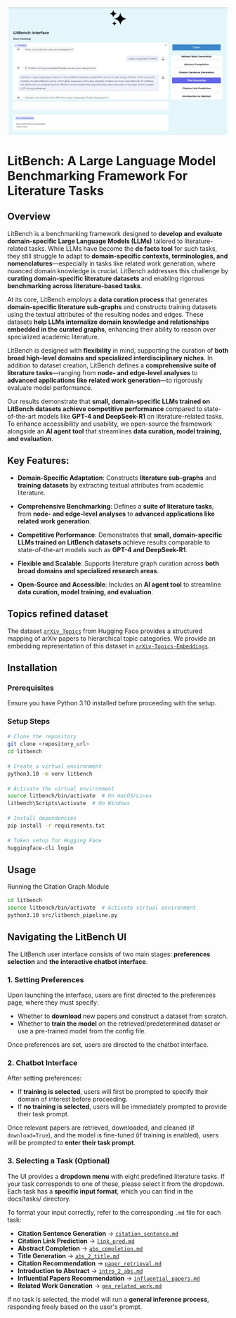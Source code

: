 <img src="img/litbench_interface.jpeg" alt="LitBench Interface" width="950">

# LitBench: A Large Language Model Benchmarking Framework For Literature Tasks

## Overview

LitBench is a benchmarking framework designed to **develop and evaluate domain-specific Large Language Models (LLMs)** tailored to literature-related tasks. While LLMs have become the **de facto tool** for such tasks, they still struggle to adapt to **domain-specific contexts, terminologies, and nomenclatures**—especially in tasks like related work generation, where nuanced domain knowledge is crucial. LitBench addresses this challenge by **curating domain-specific literature datasets** and enabling rigorous **benchmarking across literature-based tasks**.

At its core, LitBench employs a **data curation process** that generates **domain-specific literature sub-graphs** and constructs training datasets using the textual attributes of the resulting nodes and edges. These datasets **help LLMs internalize domain knowledge and relationships embedded in the curated graphs**, enhancing their ability to reason over specialized academic literature. 

LitBench is designed with **flexibility** in mind, supporting the curation of **both broad high-level domains and specialized interdisciplinary niches**. In addition to dataset creation, LitBench defines a **comprehensive suite of literature tasks**—ranging from **node- and edge-level analyses** to **advanced applications like related work generation**—to rigorously evaluate model performance.

Our results demonstrate that **small, domain-specific LLMs trained on LitBench datasets achieve competitive performance** compared to state-of-the-art models like **GPT-4 and DeepSeek-R1** on literature-related tasks. To enhance accessibility and usability, we open-source the framework alongside an **AI agent tool** that streamlines **data curation, model training, and evaluation**.


## Key Features:

- **Domain-Specific Adaptation**: Constructs **literature sub-graphs** and **training datasets** by extracting textual attributes from academic literature.
  
- **Comprehensive Benchmarking**: Defines a **suite of literature tasks**, from **node- and edge-level analyses** to **advanced applications like related work generation**.
  
- **Competitive Performance**: Demonstrates that **small, domain-specific LLMs trained on LitBench datasets** achieve results comparable to state-of-the-art models such as **GPT-4 and DeepSeek-R1**.
  
- **Flexible and Scalable**: Supports literature graph curation across **both broad domains and specialized research areas**.
  
- **Open-Source and Accessible**: Includes an **AI agent tool** to streamline **data curation, model training, and evaluation**.


## Topics refined dataset

The dataset [`arXiv_Topics`](https://huggingface.co/datasets/AliMaatouk/arXiv_Topics) from Hugging Face provides a structured mapping of arXiv papers to hierarchical topic categories. We provide an embedding representation of this dataset in [`arXiv-Topics-Embeddings`](https://huggingface.co/datasets/AliMaatouk/arXiv-Topics-Embeddings).


## Installation

### Prerequisites

Ensure you have Python 3.10 installed before proceeding with the setup.

### Setup Steps

```bash
# Clone the repository
git clone <repository_url>
cd litbench

# Create a virtual environment
python3.10 -m venv litbench

# Activate the virtual environment
source litbench/bin/activate  # On macOS/Linux
litbench\Scripts\activate  # On Windows

# Install dependencies
pip install -r requirements.txt

# Token setup for Hugging Face
huggingface-cli login
```

## Usage

Running the Citation Graph Module

```bash
cd litbench
source litbench/bin/activate  # Activate virtual environment
python3.10 src/litbench_pipeline.py
```

## Navigating the LitBench UI

The LitBench user interface consists of two main stages: **preferences selection** and **the interactive chatbot interface**.

### **1. Setting Preferences**
Upon launching the interface, users are first directed to the preferences page, where they must specify:
- Whether to **download** new papers and construct a dataset from scratch.
- Whether to **train the model** on the retrieved/predetermined dataset or use a pre-trained model from the config file.

Once preferences are set, users are directed to the chatbot interface.

### **2. Chatbot Interface**
After setting preferences:
- If **training is selected**, users will first be prompted to specify their domain of interest before proceeding.
- If **no training is selected**, users will be immediately prompted to provide their task prompt.

Once relevant papers are retrieved, downloaded, and cleaned (if `download=True`), and the model is fine-tuned (if training is enabled), users will be prompted to **enter their task prompt**.

### **3. Selecting a Task (Optional)**
The UI provides a **dropdown menu** with eight predefined literature tasks. If your task corresponds to one of these, please select it from the dropdown. Each task has a **specific input format**, which you can find in the docs/tasks/ directory.

To format your input correctly, refer to the corresponding `.md` file for each task:
- **Citation Sentence Generation** → [`citation_sentence.md`](docs/tasks/citation_sentence.md)
- **Citation Link Prediction** → [`link_pred.md`](docs/tasks/link_pred.md)
- **Abstract Completion** → [`abs_completion.md`](docs/tasks/abs_completion.md)
- **Title Generation** → [`abs_2_title.md`](docs/tasks/abs_2_title.md)
- **Citation Recommendation** → [`paper_retrieval.md`](docs/tasks/paper_retrieval.md)
- **Introduction to Abstract** → [`intro_2_abs.md`](docs/tasks/intro_2_abs.md)
- **Influential Papers Recommendation** → [`influential_papers.md`](docs/tasks/influential_papers.md)
- **Related Work Generation** → [`gen_related_work.md`](docs/tasks/gen_related_work.md)

If no task is selected, the model will run a **general inference process**, responding freely based on the user's prompt.
